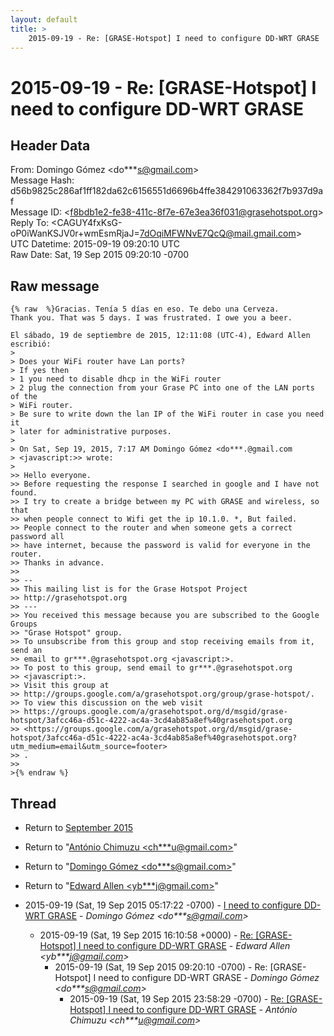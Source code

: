 ```yaml
---
layout: default
title: >
    2015-09-19 - Re: [GRASE-Hotspot] I need to configure DD-WRT GRASE
---
```


# 2015-09-19 - Re: [GRASE-Hotspot] I need to configure DD-WRT GRASE

## Header Data

From: Domingo Gómez \<do***s@gmail.com\><br>
Message Hash: d56b9825c286af1ff182da62c6156551d6696b4ffe384291063362f7b937d9af<br>
Message ID: \<f8bdb1e2-fe38-411c-8f7e-67e3ea36f031@grasehotspot.org\><br>
Reply To: \<CAGUY4fxKsG-oP0iWanKSJV0r+wmEsmRjaJ=7dOqiMFWNvE7QcQ@mail.gmail.com\><br>
UTC Datetime: 2015-09-19 09:20:10 UTC<br>
Raw Date: Sat, 19 Sep 2015 09:20:10 -0700<br>

## Raw message

```
{% raw  %}Gracias. Tenía 5 días en eso. Te debo una Cerveza.
Thank you. That was 5 days. I was frustrated. I owe you a beer.

El sábado, 19 de septiembre de 2015, 12:11:08 (UTC-4), Edward Allen 
escribió:
>
> Does your WiFi router have Lan ports?
> If yes then
> 1 you need to disable dhcp in the WiFi router 
> 2 plug the connection from your Grase PC into one of the LAN ports of the 
> WiFi router.
> Be sure to write down the lan IP of the WiFi router in case you need it 
> later for administrative purposes.
>
> On Sat, Sep 19, 2015, 7:17 AM Domingo Gómez <do***.@gmail.com 
> <javascript:>> wrote:
>
>> Hello everyone.
>> Before requesting the response I searched in google and I have not found.
>> I try to create a bridge between my PC with GRASE and wireless, so that 
>> when people connect to Wifi get the ip 10.1.0. *, But failed.
>> People connect to the router and when someone gets a correct password all 
>> have internet, because the password is valid for everyone in the router.
>> Thanks in advance.
>>
>> -- 
>> This mailing list is for the Grase Hotspot Project 
>> http://grasehotspot.org
>> --- 
>> You received this message because you are subscribed to the Google Groups 
>> "Grase Hotspot" group.
>> To unsubscribe from this group and stop receiving emails from it, send an 
>> email to gr***.@grasehotspot.org <javascript:>.
>> To post to this group, send email to gr***.@grasehotspot.org 
>> <javascript:>.
>> Visit this group at 
>> http://groups.google.com/a/grasehotspot.org/group/grase-hotspot/.
>> To view this discussion on the web visit 
>> https://groups.google.com/a/grasehotspot.org/d/msgid/grase-hotspot/3afcc46a-d51c-4222-ac4a-3cd4ab85a8ef%40grasehotspot.org 
>> <https://groups.google.com/a/grasehotspot.org/d/msgid/grase-hotspot/3afcc46a-d51c-4222-ac4a-3cd4ab85a8ef%40grasehotspot.org?utm_medium=email&utm_source=footer>
>> .
>>
>{% endraw %}
```

## Thread

+ Return to [September 2015](/archive/2015/09)

+ Return to "[António Chimuzu <ch***u<span>@</span>gmail.com>](/authors/ch___u_at_gmail_com)"
+ Return to "[Domingo Gómez <do***s<span>@</span>gmail.com>](/authors/do___s_at_gmail_com)"
+ Return to "[Edward Allen <yb***j<span>@</span>gmail.com>](/authors/yb___j_at_gmail_com)"

+ 2015-09-19 (Sat, 19 Sep 2015 05:17:22 -0700) - [I need to configure DD-WRT GRASE](/archive/2015/09/5de8a8a91be2221d3e5e38bddf9e868529920766fdb57c2acfdc27af19f434b1) - _Domingo Gómez \<do***s@gmail.com\>_
  + 2015-09-19 (Sat, 19 Sep 2015 16:10:58 +0000) - [Re: [GRASE-Hotspot] I need to configure DD-WRT GRASE](/archive/2015/09/3c91d6ddcba0c017b5c0c64f4880870930552bd9a10dd871e9667eef6731febf) - _Edward Allen \<yb***j@gmail.com\>_
    + 2015-09-19 (Sat, 19 Sep 2015 09:20:10 -0700) - Re: [GRASE-Hotspot] I need to configure DD-WRT GRASE - _Domingo Gómez \<do***s@gmail.com\>_
      + 2015-09-19 (Sat, 19 Sep 2015 23:58:29 -0700) - [Re: [GRASE-Hotspot] I need to configure DD-WRT GRASE](/archive/2015/09/f2b16042b5faf5fd13787f7898e7a3d392159807e4d0895810860313d462d260) - _António Chimuzu \<ch***u@gmail.com\>_

